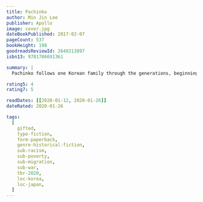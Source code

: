 ```yaml
---
title: Pachinko
author: Min Jin Lee
publisher: Apollo
image: cover.jpg
dateBookPublished: 2017-02-07
pageCount: 537
bookHeight: 198
goodreadsReviewId: 2640213897
isbn13: 9781786691361

summary: |
  Pachinko follows one Korean family through the generations, beginning in early 1900s Korea with Sunja, the prized daughter of a poor yet proud family, whose unplanned pregnancy threatens to shame them all. Deserted by her lover, Sunja is saved when a young tubercular minister offers to marry and bring her to Japan. So begins a sweeping saga of an exceptional family in exile from its homeland and caught in the indifferent arc of history. Through desperate struggles and hard-won triumphs, its members are bound together by deep roots as they face enduring questions of faith, family, and identity.

rating5: 4
rating7: 5

readDates: [[2020-01-12, 2020-01-26]]
dateRated: 2020-01-26

tags:
  [
    gifted,
    type-fiction,
    form-paperback,
    genre-historical-fiction,
    sub-racism,
    sub-poverty,
    sub-migration,
    sub-war,
    tbr-2020,
    loc-korea,
    loc-japan,
  ]
---
```

